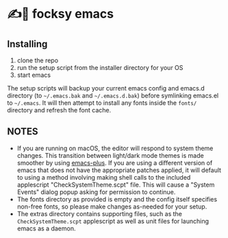 # :writing_hand:​🦊 focksy emacs

## Installing 

1. clone the repo
2. run the setup script from the installer directory for your OS
3. start emacs

The setup scripts will backup your current emacs config and emacs.d directory (to `~/.emacs.bak` and `~/.emacs.d.bak`) before symlinking emacs.el to `~/.emacs`. It will then attempt to install any fonts inside the `fonts/` directory and refresh the font cache.

## NOTES
- If you are running on macOS, the editor will respond to system theme changes.
This transition between light/dark mode themes is made smoother by using [emacs-plus](https://github.com/d12frosted/homebrew-emacs-plus).
If you are using a different version of emacs that does not have the appropriate patches applied, it will default to using a method involving making shell calls to the included applescript "CheckSystemTheme.scpt" file.
This will cause a "System Events" dialog popup asking for permission to continue.
- The fonts directory as provided is empty and the config itself specifies non-free fonts, so please make changes as-needed for your setup.
- The extras directory contains supporting files, such as the `CheckSystemTheme.scpt` applescript as well as unit files for launching emacs as a daemon.
